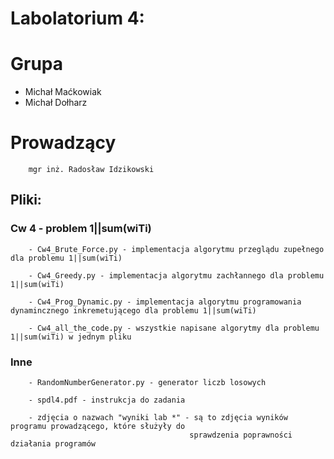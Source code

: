 # Labolatorium 4:
# Grupa 
* Michał Maćkowiak
* Michał Dołharz
# Prowadzący
        mgr inż. Radosław Idzikowski
## Pliki: 
### Cw 4 - problem 1||sum(wiTi)
        - Cw4_Brute_Force.py - implementacja algorytmu przeglądu zupełnego dla problemu 1||sum(wiTi)

        - Cw4_Greedy.py - implementacja algorytmu zachłannego dla problemu 1||sum(wiTi)

        - Cw4_Prog_Dynamic.py - implementacja algorytmu programowania dynamincznego inkremetującego dla problemu 1||sum(wiTi)

        - Cw4_all_the_code.py - wszystkie napisane algorytmy dla problemu 1||sum(wiTi) w jednym pliku

### Inne
        - RandomNumberGenerator.py - generator liczb losowych

        - spdl4.pdf - instrukcja do zadania

        - zdjęcia o nazwach "wyniki lab *" - są to zdjęcia wyników programu prowadzącego, które służyły do 
                                            sprawdzenia poprawności działania programów